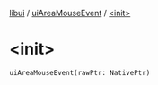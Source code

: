 [libui](../index.md) / [uiAreaMouseEvent](index.md) / [&lt;init&gt;](./-init-.md)

# &lt;init&gt;

`uiAreaMouseEvent(rawPtr: NativePtr)`